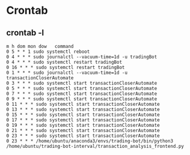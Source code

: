 # Crontab

## crontab -l

    m h dom mon dow   command
    0 5 * * 1 sudo systemctl reboot
    0 4 * * * sudo journalctl --vacuum-time=1d -u tradingBot
    0 4 * * * sudo systemctl restart tradingBot
    0 16 * * * sudo systemctl restart tradingBot
    0 1 * * * sudo journalctl --vacuum-time=1d -u transactionCloserAutomate
    0 3 * * * sudo systemctl start transactionCloserAutomate
    0 5 * * * sudo systemctl start transactionCloserAutomate
    0 7 * * * sudo systemctl start transactionCloserAutomate
    0 9 * * * sudo systemctl start transactionCloserAutomate
    0 11 * * * sudo systemctl start transactionCloserAutomate
    0 13 * * * sudo systemctl start transactionCloserAutomate
    0 15 * * * sudo systemctl start transactionCloserAutomate
    0 17 * * * sudo systemctl start transactionCloserAutomate
    0 19 * * * sudo systemctl start transactionCloserAutomate
    0 21 * * * sudo systemctl start transactionCloserAutomate
    0 23 * * * sudo systemctl start transactionCloserAutomate
    0 23 * * * /home/ubuntu/anaconda3/envs/trading-bot/bin/python3 /home/ubuntu/trading-bot-interval/transaction_analysis_frontend.py
